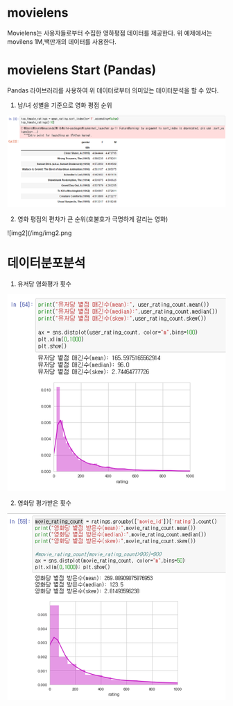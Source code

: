 # movielens

Movielens는 사용자들로부터 수집한 영하평점 데이터를 제공한다.
위 예제에서는 movilens 1M,백만개의 데이터를 사용한다.

# movielens Start (Pandas)
Pandas 라이브러리를 사용하여 위 데이터로부터 의미있는 데이터분석을 할 수 있다.

1. 남/녀 성별을 기준으로 영화 평점 순위

![img1](/img/img1.png)

2. 영화 평점의 편차가 큰 순위(호불호가 극명하게 갈리는 영화)

![img2](/img/img2.png

# 데이터분포분석

1. 유저당 영화평가 횟수

![img3](/img/img3.png)

2. 영화당 평가받은 횟수

![img4](/img/img4.png)

